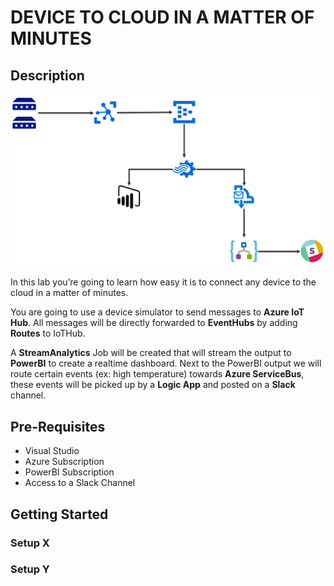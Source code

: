 # DEVICE TO CLOUD IN A MATTER OF MINUTES


## Description

<img src="https://github.com/GlennColpaert/IoTDemos/blob/master/media/DeviceToCloudInMinutesOverview.png" />


In this lab you’re going to learn how easy it is to connect any device to the cloud in a matter of minutes.

You are going to use a device simulator to send messages to **Azure IoT Hub**. All messages will be directly forwarded to **EventHubs** by adding **Routes** to IoTHub.

A **StreamAnalytics** Job will be created that will stream the output to **PowerBI** to create a realtime dashboard. Next to the PowerBI output we will route certain events (ex: high temperature) towards **Azure ServiceBus**, these events will be picked up by a **Logic App** and posted on a **Slack** channel.


## Pre-Requisites

- Visual Studio
- Azure Subscription
- PowerBI Subscription
- Access to a Slack Channel


## Getting Started

### Setup X
### Setup Y
